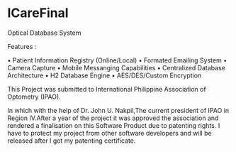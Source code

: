 # ICareFinal
Optical Database System

Features : 

• Patient Information Registry (Online/Local)
• Formated Emailing System
• Camera Capture
• Mobile Messanging Capabilities
• Centralized Database Architecture
• H2 Database Engine
• AES/DES/Custom Encryption



This Project was submitted to International Philippine Association of Optometry (IPAO).

In which with the help of Dr. John U. Nakpil,The current president of IPAO in Region IV.After a year
of the project it was approved the association and rendered a finalisation on this Software Product
due to patenting rights. I have to protect my project from other software developers and will be released
after I got my patenting certificate.
